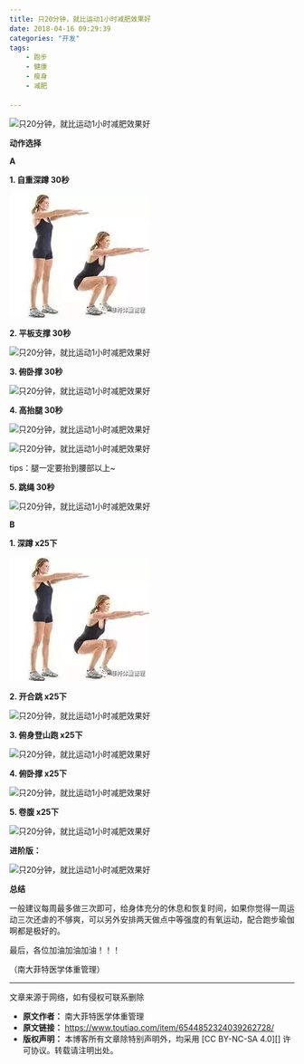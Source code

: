 ```yaml
---
title: 只20分钟，就比运动1小时减肥效果好
date: 2018-04-16 09:29:39
categories: "开发"
tags:
	- 跑步
	- 健康
	- 瘦身
	- 减肥

---
```


![只20分钟，就比运动1小时减肥效果好][20_1]

**动作选择**

 **A** 

**1. 自重深蹲 30秒**

![只20分钟，就比运动1小时减肥效果好][20_1 1]

**2. 平板支撑 30秒**

![只20分钟，就比运动1小时减肥效果好][20_1 2]

**3. 俯卧撑 30秒**

![只20分钟，就比运动1小时减肥效果好][20_1 3]

**4. 高抬腿 30秒**

![只20分钟，就比运动1小时减肥效果好][20_1 4]

![只20分钟，就比运动1小时减肥效果好][20_1 5]

tips：腿一定要抬到腰部以上~

**5. 跳绳 30秒**

![只20分钟，就比运动1小时减肥效果好][20_1 6]

 **B** 

**1. 深蹲 x25下**

![只20分钟，就比运动1小时减肥效果好][20_1 1]

**2. 开合跳 x25下**

![只20分钟，就比运动1小时减肥效果好][20_1 7]

**3. 俯身登山跑 x25下**

![只20分钟，就比运动1小时减肥效果好][20_1 8]

**4. 俯卧撑 x25下**

![只20分钟，就比运动1小时减肥效果好][20_1 9]

**5. 卷腹 x25下**

![只20分钟，就比运动1小时减肥效果好][20_1 10]

**进阶版：**

![只20分钟，就比运动1小时减肥效果好][20_1 11]

**总结**

一般建议每周最多做三次即可，给身体充分的休息和恢复时间，如果你觉得一周运动三次还虐的不够爽，可以另外安排两天做点中等强度的有氧运动，配合跑步瑜伽啊都是极好的。

最后，各位加油加油加油！！！

（南大菲特医学体重管理）

--------------------

文章来源于网络，如有侵权可联系删除


[20_1]: http://p1.pstatp.com/large/pgc-image/15238419550687595faa5f4
[20_1 1]: static/resources/crawler/QEEF-2Y67-JVJR.jpg
[20_1 2]: http://p3.pstatp.com/large/pgc-image/152384195528536c18e0a68
[20_1 3]: http://p3.pstatp.com/large/pgc-image/15238419552470136321e74
[20_1 4]: http://p1.pstatp.com/large/pgc-image/1523841955098da9b94dc2b
[20_1 5]: http://p9.pstatp.com/large/pgc-image/1523841955175dfe891e44f
[20_1 6]: http://p3.pstatp.com/large/pgc-image/152384195512672f05f4b2b
[20_1 7]: http://p3.pstatp.com/large/pgc-image/1523841955082aba945e391
[20_1 8]: http://p1.pstatp.com/large/pgc-image/1523841955314b9cdc3e2af
[20_1 9]: http://p1.pstatp.com/large/pgc-image/15238419550763e74cebf5c
[20_1 10]: http://p1.pstatp.com/large/pgc-image/1523841955113eca79abe58
[20_1 11]: http://p3.pstatp.com/large/pgc-image/1523841955458dd946f19b7
 *  **原文作者：** 南大菲特医学体重管理
 *  **原文链接：** https://www.toutiao.com/item/6544852324039262728/
 *  **版权声明：** 本博客所有文章除特别声明外，均采用 [CC BY-NC-SA 4.0][] 许可协议。转载请注明出处。
